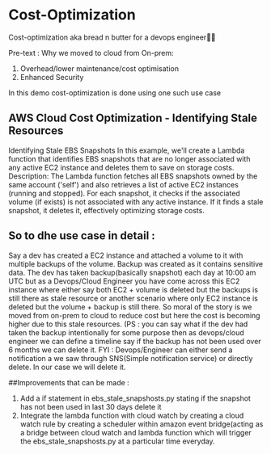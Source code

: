 # Cost-Optimization
Cost-optimization aka bread n butter for a devops engineer🧑‍💻

Pre-text :
Why we moved to cloud from On-prem: 
1. Overhead/lower maintenance/cost optimisation
2. Enhanced Security

In this demo cost-optimization is done using one such use case

## AWS Cloud Cost Optimization - Identifying Stale Resources
Identifying Stale EBS Snapshots
In this example, we'll create a Lambda function that identifies EBS snapshots that are no longer associated with any active EC2 instance and deletes them to save on storage costs.
Description:
The Lambda function fetches all EBS snapshots owned by the same account ('self') and also retrieves a list of active EC2 instances (running and stopped). For each snapshot, it checks if the associated volume (if exists) is not associated with any active instance. If it finds a stale snapshot, it deletes it, effectively optimizing storage costs.

## So to dhe use case in detail :
Say a dev has created a EC2 instance and attached a volume to it with multiple backups of the volume. Backup was  created as it contains sensitive data. The dev has taken backup(basically snapshot) each day at 10:00 am UTC but as a Devops/Cloud Engineer you have come across this EC2 instance where either say both EC2 + volume is deleted but the backups is still there as stale resource or another scenario where only EC2 instance is deleted but the volume + backup is still there. So moral of the story is we moved from on-prem to cloud to reduce cost but here the cost is becoming higher due to this stale resources. (PS : you can say what if the dev had taken the backup intentionally for some purpose then as devops/cloud engineer we can define a timeline say if the backup has not been used over 6 months we can delete it. FYI : Devops/Engineer can either send a notification a we saw through SNS(Simple notification service) or directly delete. In our case we will delete it.

##Improvements that can be made :
1.  Add a if statement in ebs_stale_snapshosts.py stating if the snapshot has not been used in last 30 days delete it
2.  Integrate the lambda function with cloud watch by creating a cloud watch rule by creating a scheduler within amazon event bridge(acting as a bridge between cloud watch and lambda function which will trigger the ebs_stale_snapshosts.py at a particular time everyday. 

